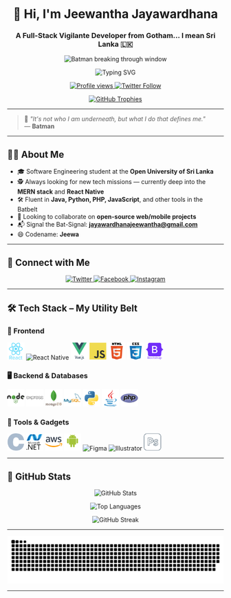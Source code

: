 <h1 align="center">🦇 Hi, I'm Jeewantha Jayawardhana</h1>
<h3 align="center">A Full-Stack Vigilante Developer from Gotham... I mean Sri Lanka 🇱🇰</h3>

<p align="center">
  <img src="https://media2.giphy.com/media/v1.Y2lkPTc5MGI3NjExbm15ZXEzeTFxejF4OGdwZTVucDVicDRkYjczNGI5ZGJ3OWM0czZiYiZlcD12MV9pbnRlcm5hbF9naWZfYnlfaWQmY3Q9Zw/nJayzH5shTGUM/giphy.gif" alt="Batman breaking through window" width="600"/>
</p>
<p align="center">
  <img src="https://readme-typing-svg.demolab.com/?lines=Full-Stack+Developer;MERN+Stack+Specialist;React+Native+Mobile+Dev;Java+%7C+Python+%7C+PHP+%7C+JavaScript;Open+Source+Contributor;Always+learning+something+new&center=true&width=500&height=45&color=FFFF00&vCenter=true&size=22" alt="Typing SVG">
</p>

<p align="center">
  <a href="https://github.com/jeewanthajay">
    <img src="https://komarev.com/ghpvc/?username=jeewanthajay&label=Batcave%20Visitors&color=0e75b6&style=flat-square" alt="Profile views" />
  </a>
  <a href="https://twitter.com/jeewantha777646">
    <img src="https://img.shields.io/twitter/follow/jeewantha777646?logo=twitter&style=flat-square" alt="Twitter Follow" />
  </a>
</p>

<p align="center">
  <a href="https://github.com/ryo-ma/github-profile-trophy">
    <img src="https://github-profile-trophy.vercel.app/?username=jeewanthajay&theme=tokyonight" alt="GitHub Trophies" />
  </a>
</p>

---

> 🦇 *"It's not who I am underneath, but what I do that defines me."*  
> — **Batman**

---

## 🧑‍💻 About Me

- 🎓 Software Engineering student at the **Open University of Sri Lanka**
- 🕵️ Always looking for new tech missions — currently deep into the **MERN stack** and **React Native**
- 🛠 Fluent in **Java, Python, PHP, JavaScript**, and other tools in the Batbelt
- 🤝 Looking to collaborate on **open-source web/mobile projects**
- 📬 Signal the Bat-Signal: **jayawardhanajeewantha@gmail.com**
- 😄 Codename: **Jeewa**

---

## 🦇 Connect with Me

<p align="center">
  <a href="https://twitter.com/jeewantha777646" target="_blank">
    <img src="https://raw.githubusercontent.com/rahuldkjain/github-profile-readme-generator/master/src/images/icons/Social/twitter.svg" alt="Twitter" height="30" width="40" />
  </a>
  <a href="https://fb.com/jeewanthajayawardana" target="_blank">
    <img src="https://raw.githubusercontent.com/rahuldkjain/github-profile-readme-generator/master/src/images/icons/Social/facebook.svg" alt="Facebook" height="30" width="40" />
  </a>
  <a href="https://instagram.com/__.dr.doom.__" target="_blank">
    <img src="https://raw.githubusercontent.com/rahuldkjain/github-profile-readme-generator/master/src/images/icons/Social/instagram.svg" alt="Instagram" height="30" width="40" />
  </a>
</p>

---

## 🛠 Tech Stack – My Utility Belt

### 🧩 Frontend
<p align="left">
  <img src="https://raw.githubusercontent.com/devicons/devicon/master/icons/react/react-original-wordmark.svg" alt="React" width="40" height="40"/>
  <img src="https://reactnative.dev/img/header_logo.svg" alt="React Native" width="40" height="40"/>
  <img src="https://raw.githubusercontent.com/devicons/devicon/master/icons/vuejs/vuejs-original-wordmark.svg" alt="Vue.js" width="40" height="40"/>
  <img src="https://raw.githubusercontent.com/devicons/devicon/master/icons/javascript/javascript-original.svg" alt="JavaScript" width="40" height="40"/>
  <img src="https://raw.githubusercontent.com/devicons/devicon/master/icons/html5/html5-original-wordmark.svg" alt="HTML5" width="40" height="40"/>
  <img src="https://raw.githubusercontent.com/devicons/devicon/master/icons/css3/css3-original-wordmark.svg" alt="CSS3" width="40" height="40"/>
  <img src="https://raw.githubusercontent.com/devicons/devicon/master/icons/bootstrap/bootstrap-plain-wordmark.svg" alt="Bootstrap" width="40" height="40"/>
</p>

### 🖥 Backend & Databases
<p align="left">
  <img src="https://raw.githubusercontent.com/devicons/devicon/master/icons/nodejs/nodejs-original-wordmark.svg" alt="Node.js" width="40" height="40"/>
  <img src="https://raw.githubusercontent.com/devicons/devicon/master/icons/express/express-original-wordmark.svg" alt="Express.js" width="40" height="40"/>
  <img src="https://raw.githubusercontent.com/devicons/devicon/master/icons/mongodb/mongodb-original-wordmark.svg" alt="MongoDB" width="40" height="40"/>
  <img src="https://raw.githubusercontent.com/devicons/devicon/master/icons/mysql/mysql-original-wordmark.svg" alt="MySQL" width="40" height="40"/>
  <img src="https://raw.githubusercontent.com/devicons/devicon/master/icons/python/python-original.svg" alt="Python" width="40" height="40"/>
  <img src="https://raw.githubusercontent.com/devicons/devicon/master/icons/java/java-original.svg" alt="Java" width="40" height="40"/>
  <img src="https://raw.githubusercontent.com/devicons/devicon/master/icons/php/php-original.svg" alt="PHP" width="40" height="40"/>
</p>

### 🧰 Tools & Gadgets
<p align="left">
  <img src="https://raw.githubusercontent.com/devicons/devicon/master/icons/c/c-original.svg" alt="C" width="40" height="40"/>
  <img src="https://raw.githubusercontent.com/devicons/devicon/master/icons/dot-net/dot-net-original-wordmark.svg" alt=".NET" width="40" height="40"/>
  <img src="https://raw.githubusercontent.com/devicons/devicon/master/icons/amazonwebservices/amazonwebservices-original-wordmark.svg" alt="AWS" width="40" height="40"/>
  <img src="https://raw.githubusercontent.com/devicons/devicon/master/icons/android/android-original-wordmark.svg" alt="Android" width="40" height="40"/>
  <img src="https://www.vectorlogo.zone/logos/figma/figma-icon.svg" alt="Figma" width="40" height="40"/>
  <img src="https://www.vectorlogo.zone/logos/adobe_illustrator/adobe_illustrator-icon.svg" alt="Illustrator" width="40" height="40"/>
  <img src="https://raw.githubusercontent.com/devicons/devicon/master/icons/photoshop/photoshop-line.svg" alt="Photoshop" width="40" height="40"/>
</p>

---

## 🧮 GitHub Stats

<p align="center">
  <img src="https://github-readme-stats.vercel.app/api?username=jeewanthajay&show_icons=true&theme=tokyonight" alt="GitHub Stats" />
</p>

<p align="center">
  <img src="https://github-readme-stats.vercel.app/api/top-langs/?username=jeewanthajay&layout=compact&theme=tokyonight" alt="Top Languages" />
</p>

<p align="center">
  <img src="https://github-readme-streak-stats.herokuapp.com/?user=jeewanthajay&theme=tokyonight" alt="GitHub Streak" />
</p>

---

<p align="center">
  <img  src="https://raw.githubusercontent.com/Elanza-48/Elanza-48/main/resources/img/github-contribution-grid-snake.svg"
    alt="example" />
</p>

---
